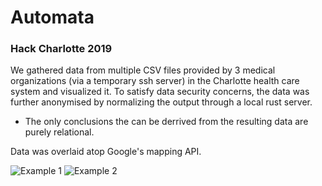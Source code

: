 # Automata

### Hack Charlotte 2019

We gathered data from multiple CSV files provided by 3 medical organizations (via a temporary ssh server) in the Charlotte health care system and visualized it.
To satisfy data security concerns, the data was further anonymised by normalizing the output through a local rust server.
  - The only conclusions the can be derrived from the resulting data are purely relational.

Data was overlaid atop Google's mapping API.

![Example 1](https://cdn.discordapp.com/attachments/513098379924996097/559195526592200715/Screen_Shot_2019-03-23_at_7.55.33_AM.png)
![Example 2](https://cdn.discordapp.com/attachments/513098379924996097/559195525497225216/Screen_Shot_2019-03-23_at_7.55.54_AM.jpg)
